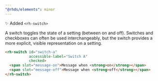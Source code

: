 ```yaml
---
"@rhds/elements": minor
---
```


✨ Added `<rh-switch>`

A switch toggles the state of a setting (between on and off). Switches and checkboxes can often be used interchangeably, but the switch provides a more explicit, visible representation on a setting.

```html
<rh-switch id="switch-a"
           accessible-label="Switch A"
           checked>
  <span slot="message-on">Message when <strong>on</strong></span>
  <span slot="message-off">Message when <strong>off</strong></span>
</rh-switch>
```
